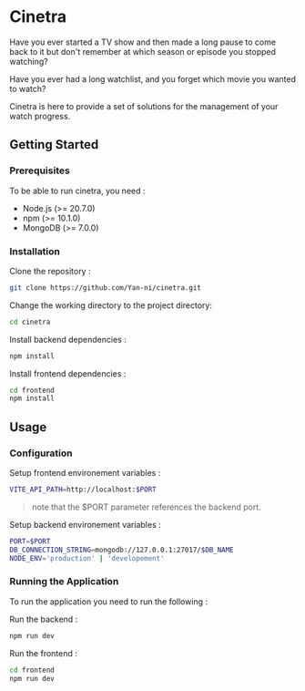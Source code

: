 # Cinetra

Have you ever started a TV show and then made a long pause to come back to it but don't remember at which season or episode you stopped watching?

Have you ever had a long watchlist, and you forget which movie you wanted to watch?

Cinetra is here to provide a set of solutions for the management of your watch progress.

## Getting Started

### Prerequisites

To be able to run cinetra, you need :

* Node.js (>= 20.7.0)
* npm (>= 10.1.0)
* MongoDB (>= 7.0.0)

### Installation

Clone the repository :

```bash
git clone https://github.com/Yan-ni/cinetra.git
```

Change the working directory to the project directory:

```bash
cd cinetra
```

Install backend dependencies :

```bash
npm install
```

Install frontend dependencies :

```bash
cd frontend
npm install
```

## Usage

### Configuration

Setup frontend environement variables :

```bash
VITE_API_PATH=http://localhost:$PORT
```

> note that the $PORT parameter references the backend port.

Setup backend environement variables :

```bash
PORT=$PORT
DB_CONNECTION_STRING=mongodb://127.0.0.1:27017/$DB_NAME
NODE_ENV='production' | 'developement'
```

### Running the Application

To run the application you need to run the following :

Run the backend :

```bash
npm run dev
```

Run the frontend :

```bash
cd frontend
npm run dev
```
